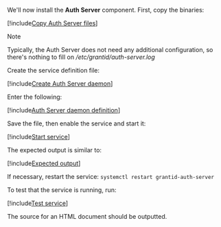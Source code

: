 ﻿We'll now install the **Auth Server** component. First, copy the binaries:

[!include[Copy Auth Server files](../../../../../../includes/grant-id/linux/copy-files-auth-server.md)]

> [!NOTE]
> Typically, the Auth Server does not need any additional configuration, so there's nothing to fill on */etc/grantid/auth-server.log*

Create the service definition file:

[!include[Create Auth Server daemon](../../../../../../includes/grant-id/linux/create-daemon-auth-server.md)]

Enter the following:

[!include[Auth Server daemon definition](../../../../../../includes/grant-id/linux/daemon-definition-auth-server.md)]

Save the file, then enable the service and start it:

[!include[Start service](../../../../../../includes/grant-id/linux/start-auth-server.md)]

The expected output is similar to:

[!include[Expected output](../../../../../../includes/grant-id/linux/start-output-auth-server.md)]

If necessary, restart the service: `systemctl restart grantid-auth-server`

To test that the service is running, run:

[!include[Test service](../../../../../../includes/grant-id/linux/test-daemon-auth-server.md)]

The source for an HTML document should be outputted.
